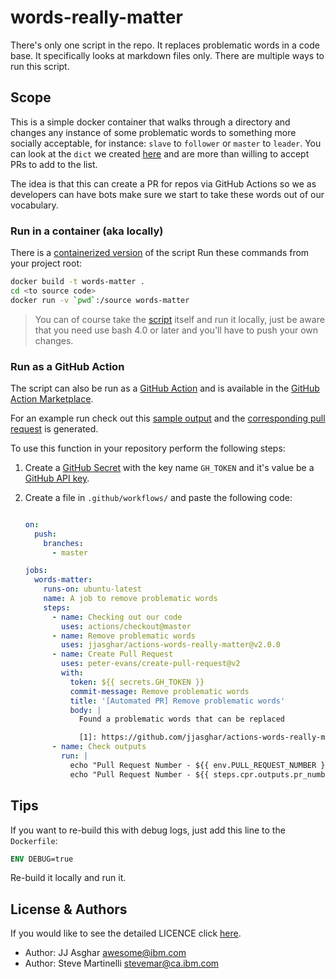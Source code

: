 # words-really-matter

There's only one script in the repo. It replaces problematic words in a code base. It specifically looks at markdown files only. There are multiple ways to run this script.

## Scope

This is a simple docker container that walks through a directory and changes any
instance of some problematic words to something more socially acceptable, for instance:
`slave` to `follower` or `master` to `leader`. You can look at the `dict` we created
[here](https://github.com/jjasghar/actions-words-really-matter/blob/master/entrypoint.sh#L22-L24) and are more than willing to accept PRs to add to the list.

The idea is that this can create a PR for repos via GitHub Actions so we as developers
can have bots make sure we start to take these words out of our vocabulary.

### Run in a container (aka locally)

There is a [containerized version](Dockerfile) of the script Run these commands from your project root:

```bash
docker build -t words-matter .
cd <to source code>
docker run -v `pwd`:/source words-matter
```

> You can of course take the [script](entrypoint.sh) itself and run it locally, just be aware that you need use bash 4.0 or later and you'll have to push your own changes.

### Run as a GitHub Action

The script can also be run as a [GitHub Action](action.yml) and is available in the [GitHub Action Marketplace](https://github.com/marketplace/actions/words-really-matter).

For an example run check out this [sample output](https://github.com/jjasghar/master-to-leader-tester/actions/runs/309359300) and the [corresponding pull request](https://github.com/jjasghar/master-to-leader-tester/pull/3/files) is generated.

To use this function in your repository perform the following steps:

1. Create a [GitHub Secret](https://developer.github.com/v3/actions/secrets/) with the key name `GH_TOKEN` and it's value be a [GitHub API key](https://github.com/settings/tokens).

2. Create a file in `.github/workflows/` and paste the following code:

   ```yaml

   on:
     push:
       branches:
         - master

   jobs:
     words-matter:
       runs-on: ubuntu-latest
       name: A job to remove problematic words
       steps:
         - name: Checking out our code
           uses: actions/checkout@master
         - name: Remove problematic words
           uses: jjasghar/actions-words-really-matter@v2.0.0
         - name: Create Pull Request
           uses: peter-evans/create-pull-request@v2
           with:
             token: ${{ secrets.GH_TOKEN }}
             commit-message: Remove problematic words
             title: '[Automated PR] Remove problematic words'
             body: |
               Found a problematic words that can be replaced

               [1]: https://github.com/jjasghar/actions-words-really-matter
         - name: Check outputs
           run: |
             echo "Pull Request Number - ${{ env.PULL_REQUEST_NUMBER }}"
             echo "Pull Request Number - ${{ steps.cpr.outputs.pr_number }}"
     ```

## Tips

If you want to re-build this with debug logs, just add this line to the `Dockerfile`:

```Dockerfile
ENV DEBUG=true
```

Re-build it locally and run it.

## License & Authors

If you would like to see the detailed LICENCE click [here](LICENCE).

- Author: JJ Asghar <awesome@ibm.com>
- Author: Steve Martinelli <stevemar@ca.ibm.com>
